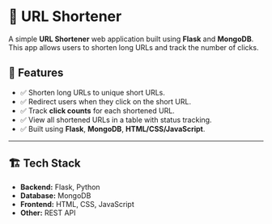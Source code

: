 # 🔗 URL Shortener

A simple **URL Shortener** web application built using **Flask** and **MongoDB**.  
This app allows users to shorten long URLs and track the number of clicks.

## 🚀 Features
- ✅ Shorten long URLs to unique short URLs.
- ✅ Redirect users when they click on the short URL.
- ✅ Track **click counts** for each shortened URL.
- ✅ View all shortened URLs in a table with status tracking.
- ✅ Built using **Flask**, **MongoDB**, **HTML/CSS/JavaScript**.

---

## 🏗 Tech Stack
- **Backend:** Flask, Python
- **Database:** MongoDB
- **Frontend:** HTML, CSS, JavaScript
- **Other:** REST API
